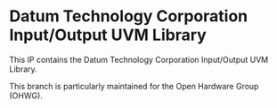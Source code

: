 # Datum Technology Corporation Input/Output UVM Library
This IP contains the Datum Technology Corporation Input/Output UVM Library.

This branch is particularly maintained for the Open Hardware Group (OHWG).